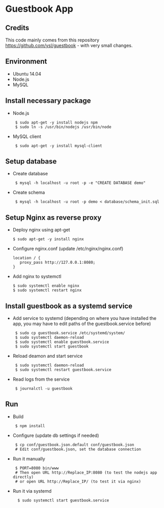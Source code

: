 # Guestbook App

## Credits
This code mainly comes from this repository https://github.com/ysl/guestbook - with very small changes.

## Environment
 * Ubuntu 14.04
 * Node.js
 * MySQL

## Install necessary package
 * Node.js

        $ sudo apt-get -y install nodejs npm
        $ sudo ln -s /usr/bin/nodejs /usr/bin/node

 * MySQL client

        $ sudo apt-get -y install mysql-client

## Setup database
 * Create database

        $ mysql -h localhost -u root -p -e "CREATE DATABASE demo"

 * Create schema

        $ mysql -h localhost -u root -p demo < database/schema_init.sql

## Setup Nginx as reverse proxy
  * Deploy nginx using apt-get
  
        $ sudo apt-get -y install nginx
        
  * Configure nginx.conf (update /etc/nginx/nginx.conf)
  
        location / {
           proxy_pass http://127.0.0.1:8080;
        }
        
  * Add nginx to systemctl 
  
        $ sudo systemctl enable nginx
        $ sudo systemctl restart nginx  
  
## Install guestbook as a systemd service

 * Add service to systemd (depending on where you have installed the app, you may have to edit paths of the guestbook.service before)
 
        $ sudo cp guestbook.service /etc/systemd/system/
        $ sudo systemctl daemon-reload
        $ sudo systemctl enable guestbook.service
        $ sudo systemctl start guestbook

 * Reload deamon and start service
 
        $ sudo systemctl daemon-reload
        $ sudo systemctl restart guestbook.service       

 * Read logs from the service

        $ journalctl -u guestbook

## Run 
 * Build

        $ npm install

 * Configure (update db settings if needed)

        $ cp conf/guestbook.json.default conf/guestbook.json
        # Edit conf/guestbook.json, set the database connection

 * Run it manually

        $ PORT=8080 bin/www
        # Then open URL http://Replace_IP:8080 (to test the nodejs app directly)
        # or open URL http://Replace_IP/ (to test it via nginx)

 * Run it via systemd
 
         $ sudo systemctl start guestbook.service       
